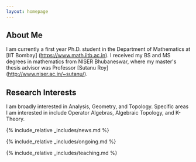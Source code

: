 ```yaml
---
layout: homepage
---
```


## About Me

I am currently a first year Ph.D. student in the Department of Mathematics at [IIT Bombay] (https://www.math.iitb.ac.in). I received my BS and MS degrees in mathematics from NISER Bhubaneswar, where my master's thesis advisor was Professor [Sutanu Roy] (http://www.niser.ac.in/~sutanu/).
## Research Interests

I am broadly interested in Analysis, Geometry, and Topology. Specific areas I am interested in include Operator Algebras, Algebraic Topology, and K-Theory. 

{% include_relative _includes/news.md %}

{% include_relative _includes/ongoing.md %}

{% include_relative _includes/teaching.md %}

